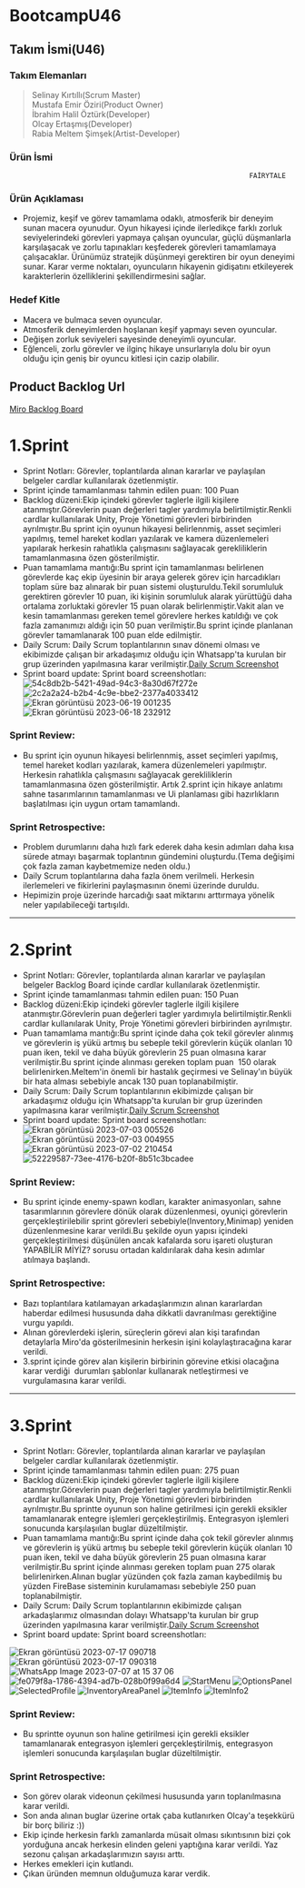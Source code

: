 # BootcampU46

## Takım İsmi(U46)

### Takım Elemanları
>Selinay Kırtıllı(Scrum Master) <br/>
>Mustafa Emir Öziri(Product Owner)<br/>
>İbrahim Halil Öztürk(Developer)<br/>
>Olcay Ertaşmış(Developer)<br/>
>Rabia Meltem Şimşek(Artist-Developer)<br/>
### Ürün İsmi
                                                               FAİRYTALE

### Ürün Açıklaması
* Projemiz,  keşif ve görev tamamlama odaklı, atmosferik bir deneyim sunan macera oyunudur. Oyun hikayesi içinde ilerledikçe farklı zorluk seviyelerindeki görevleri yapmaya çalışan oyuncular, güçlü düşmanlarla karşılaşacak ve zorlu tapınakları keşfederek görevleri tamamlamaya çalışacaklar. Ürünümüz stratejik düşünmeyi gerektiren bir oyun deneyimi sunar. Karar verme noktaları, oyuncuların hikayenin gidişatını etkileyerek karakterlerin özelliklerini şekillendirmesini sağlar.<br/>
### Hedef Kitle
* Macera ve bulmaca seven oyuncular.<br/>
* Atmosferik deneyimlerden hoşlanan keşif yapmayı seven oyuncular.<br/>
* Değişen zorluk seviyeleri sayesinde deneyimli oyuncular.<br/>
* Eğlenceli, zorlu görevler ve ilginç hikaye unsurlarıyla dolu bir oyun olduğu için geniş bir oyuncu kitlesi için cazip olabilir.<br/>
## Product Backlog Url
[Miro Backlog Board](https://miro.com/app/board/uXjVM-1lLPQ=/)
# 1.Sprint
* Sprint Notları: Görevler, toplantılarda alınan kararlar ve paylaşılan belgeler cardlar kullanılarak özetlenmiştir. 
* Sprint içinde tamamlanması tahmin edilen puan: 100 Puan
* Backlog düzeni:Ekip içindeki görevler taglerle ilgili kişilere atanmıştır.Görevlerin puan değerleri tagler yardımıyla belirtilmiştir.Renkli cardlar kullanılarak Unity, Proje Yönetimi görevleri birbirinden ayrılmıştır.Bu sprint için oyunun hikayesi belirlennmiş, asset seçimleri yapılmış, temel hareket kodları yazılarak ve kamera düzenlemeleri yapılarak herkesin rahatlıkla çalışmasını sağlayacak gerekliliklerin tamamlanmasına özen gösterilmiştir.
* Puan tamamlama mantığı:Bu sprint için tamamlanması belirlenen görevlerde kaç ekip üyesinin bir araya gelerek görev için harcadıkları toplam süre baz alınarak bir puan sistemi oluşturuldu.Tekil sorumluluk gerektiren görevler 10 puan, iki kişinin sorumluluk alarak yürüttüğü daha ortalama zorluktaki görevler 15 puan olarak belirlenmiştir.Vakit alan ve kesin tamamlanması gereken temel görevlere herkes katıldığı ve çok fazla zamanımızı aldığı için 50 puan verilmiştir.Bu sprint içinde planlanan görevler tamamlanarak 100 puan elde edilmiştir.
* Daily Scrum: Daily Scrum toplantılarının sınav dönemi olması ve ekibimizde çalışan bir arkadaşımız olduğu için Whatsapp'ta kurulan bir grup üzerinden yapılmasına karar verilmiştir.[Daily Scrum Screenshot](https://decisive-alloy-f01.notion.site/Bootcamp-1f9db0cc2931433ba877b9ef0aa736cb?pvs=4)
* Sprint board update: Sprint board screenshotları:
 ![54c8db2b-5421-49ad-94c3-8a30d67f272e](https://github.com/olcayertasmis/BootcampU46/assets/120524245/afee9eb7-3b07-48f2-8f21-c48c4b785e89)
![2c2a2a24-b2b4-4c9e-bbe2-2377a4033412](https://github.com/olcayertasmis/BootcampU46/assets/120524245/0c03a702-d985-49cc-9468-c3fc0d05978f)
![Ekran görüntüsü 2023-06-19 001235](https://github.com/olcayertasmis/BootcampU46/assets/120524245/d0ab761c-c619-40b7-9e44-e471a91d0119)
![Ekran görüntüsü 2023-06-18 232912](https://github.com/olcayertasmis/BootcampU46/assets/120524245/fadc89e8-63ee-44ec-9487-d7941f504978)

 ### Sprint Review:
* Bu sprint için oyunun hikayesi belirlennmiş, asset seçimleri yapılmış, temel hareket kodları yazılarak, kamera düzenlemeleri yapılmıştır. Herkesin rahatlıkla çalışmasını sağlayacak gerekliliklerin tamamlanmasına özen gösterilmiştir. Artık 2.sprint için hikaye anlatımı sahne tasarımlarının tamamlanması ve Ui planlaması gibi hazırlıkların başlatılması için uygun ortam tamamlandı.
 ### Sprint Retrospective:
* Problem durumlarını daha hızlı fark ederek daha kesin adımları daha kısa sürede atmayı başarmak toplantının gündemini oluşturdu.(Tema değişimi çok fazla zaman kaybetmemize neden oldu.)
* Daily Scrum toplantılarına daha fazla önem verilmeli. Herkesin ilerlemeleri ve fikirlerini paylaşmasının önemi üzerinde duruldu.
* Hepimizin proje üzerinde harcadığı saat miktarını arttırmaya yönelik neler yapılabileceği tartışıldı. 
--------
# 2.Sprint
* Sprint Notları: Görevler, toplantılarda alınan kararlar ve paylaşılan belgeler Backlog Board içinde cardlar kullanılarak özetlenmiştir. <br/>
* Sprint içinde tamamlanması tahmin edilen puan: 150 Puan<br/>
* Backlog düzeni:Ekip içindeki görevler taglerle ilgili kişilere atanmıştır.Görevlerin puan değerleri tagler yardımıyla belirtilmiştir.Renkli cardlar kullanılarak Unity, Proje Yönetimi görevleri birbirinden ayrılmıştır.<br/>
* Puan tamamlama mantığı:Bu sprint içinde daha çok tekil görevler alınmış ve görevlerin iş yükü artmış bu sebeple tekil görevlerin küçük olanları 10 puan iken, tekil ve daha büyük görevlerin 25 puan olmasına karar verilmiştir.Bu sprint içinde alınması gereken toplam puan  150 olarak belirlenirken.Meltem'in önemli bir hastalık geçirmesi ve Selinay'ın büyük bir hata alması sebebiyle ancak 130 puan toplanabilmiştir.<br/>
* Daily Scrum: Daily Scrum toplantılarının ekibimizde çalışan bir arkadaşımız olduğu için Whatsapp'ta kurulan bir grup üzerinden yapılmasına karar verilmiştir.[Daily Scrum Screenshot](https://decisive-alloy-f01.notion.site/Bootcamp-1f9db0cc2931433ba877b9ef0aa736cb?pvs=4)
 * Sprint board update: Sprint board screenshotları:
![Ekran görüntüsü 2023-07-03 005526](https://github.com/olcayertasmis/BootcampU46/assets/120524245/867c5a5f-f42f-4313-8d4d-02cabf45cc0a)
![Ekran görüntüsü 2023-07-03 004955](https://github.com/olcayertasmis/BootcampU46/assets/120524245/cf9fff8a-62eb-4ec2-b617-f3efcf211596)
![Ekran görüntüsü 2023-07-02 210454](https://github.com/olcayertasmis/BootcampU46/assets/120524245/77cf7c8c-647f-4cac-af32-b195998783cb)
![52229587-73ee-4176-b20f-8b51c3bcadee](https://github.com/olcayertasmis/BootcampU46/assets/120524245/d9e8d2d4-88b4-4579-a47c-4e95a975d475)

 ### Sprint Review:
* Bu sprint içinde enemy-spawn kodları, karakter animasyonları, sahne tasarımlarının görevlere dönük olarak düzenlenmesi, oyuniçi görevlerin gerçekleştirilebilir sprint görevleri sebebiyle(Inventory,Minimap) yeniden düzenlenmesine karar verildi.Bu şekilde oyun yapısı içindeki gerçekleştirilmesi düşünülen ancak kafalarda soru işareti oluşturan YAPABİLİR MİYİZ? sorusu ortadan kaldırılarak daha kesin adımlar atılmaya başlandı. 
 ### Sprint Retrospective:
* Bazı toplantılara katılamayan arkadaşlarımızın alınan kararlardan haberdar edilmesi hususunda daha dikkatli davranılması gerektiğine vurgu yapıldı.
* Alınan görevlerdeki işlerin, süreçlerin görevi alan kişi tarafından detaylarla Miro'da gösterilmesinin herkesin işini kolaylaştıracağına karar verildi.
* 3.sprint içinde görev alan kişilerin birbirinin görevine etkisi olacağına karar verdiği  durumları şablonlar kullanarak netleştirmesi ve vurgulamasına karar verildi.

 --------
# 3.Sprint
* Sprint Notları: Görevler, toplantılarda alınan kararlar ve paylaşılan belgeler cardlar kullanılarak özetlenmiştir. 
* Sprint içinde tamamlanması tahmin edilen puan: 275 puan
* Backlog düzeni:Ekip içindeki görevler taglerle ilgili kişilere atanmıştır.Görevlerin puan değerleri tagler yardımıyla belirtilmiştir.Renkli cardlar kullanılarak Unity, Proje Yönetimi görevleri birbirinden ayrılmıştır.Bu sprintte oyunun son haline getirilmesi için gerekli eksikler tamamlanarak entegre işlemleri gerçekleştirilmiş. Entegrasyon işlemleri sonucunda karşılaşıılan buglar düzeltilmiştir.
* Puan tamamlama mantığı:Bu sprint içinde daha çok tekil görevler alınmış ve görevlerin iş yükü artmış bu sebeple tekil görevlerin küçük olanları 10 puan iken, tekil ve daha büyük görevlerin 25 puan olmasına karar verilmiştir.Bu sprint içinde alınması gereken toplam puan 275 olarak belirlenirken.Alınan buglar yüzünden çok fazla zaman kaybedilmiş bu yüzden FireBase sisteminin kurulamaması sebebiyle 250 puan toplanabilmiştir.<br/>
* Daily Scrum: Daily Scrum toplantılarının ekibimizde çalışan arkadaşlarımız olmasından dolayı Whatsapp'ta kurulan bir grup üzerinden yapılmasına karar verilmiştir.[Daily Scrum Screenshot](https://decisive-alloy-f01.notion.site/Bootcamp-1f9db0cc2931433ba877b9ef0aa736cb?pvs=4)
* Sprint board update: Sprint board screenshotları:

 ![Ekran görüntüsü 2023-07-17 090718](https://github.com/olcayertasmis/BootcampU46/assets/120524245/11d12d47-6170-48a5-a3c6-b1161b338d8e)
![Ekran görüntüsü 2023-07-17 090318](https://github.com/olcayertasmis/BootcampU46/assets/120524245/dea59015-bc96-4203-92f4-df6b5bdfcb8d)
 ![WhatsApp Image 2023-07-07 at 15 37 06](https://github.com/olcayertasmis/BootcampU46/assets/120524245/26122c41-057f-48e0-a836-d8d0fe219b4d)
![fe079f8a-1786-4394-ad7b-028b0f99a6d4](https://github.com/olcayertasmis/BootcampU46/assets/120524245/8e0db9b0-a24e-4004-ad49-be913a0e4a5e)
![StartMenu](https://github.com/olcayertasmis/BootcampU46/assets/120524245/8a36a63c-2a33-40d0-9bdb-e1cfb4e155bf)
![OptionsPanel](https://github.com/olcayertasmis/BootcampU46/assets/120524245/0e629663-69bf-4d6f-9a94-55bf37aaf14c)
![SelectedProfile](https://github.com/olcayertasmis/BootcampU46/assets/120524245/d321f4a9-13f7-4135-aa13-13b23a40b796)
![InventoryAreaPanel](https://github.com/olcayertasmis/BootcampU46/assets/120524245/37ebd8a8-2e6b-4a81-89b3-9fdcab450115)
![ItemInfo](https://github.com/olcayertasmis/BootcampU46/assets/120524245/674b7ca7-1131-474f-8bfd-9347dc8bf7c5)
![ItemInfo2](https://github.com/olcayertasmis/BootcampU46/assets/120524245/d6b4b02a-8d68-48d7-a48a-fa0f96f69981)

 ### Sprint Review:
* Bu sprintte oyunun son haline getirilmesi için gerekli eksikler tamamlanarak entegrasyon işlemleri gerçekleştirilmiş, entegrasyon işlemleri sonucunda karşılaşıılan buglar düzeltilmiştir.
  

 ### Sprint Retrospective:
* Son görev olarak videonun çekilmesi hususunda yarın toplanılmasına karar verildi.
* Son anda alınan buglar üzerine ortak çaba kutlanırken Olcay'a teşekkürü bir borç biliriz :))
* Ekip içinde herkesin farklı zamanlarda müsait olması sıkıntısının bizi çok yorduğuna ancak herkesin elinden geleni yaptığına karar verildi. Yaz sezonu çalışan arkadaşlarımızın sayısı arttı.
* Herkes emekleri için kutlandı.
* Çıkan üründen memnun olduğumuza karar verdik.
